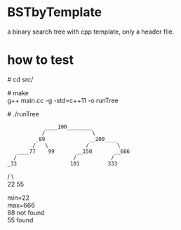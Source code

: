 # BSTbyTemplate
a binary search tree with cpp template, only a header file.

# how to test
\# cd src/

\# make  
g++ main.cc -g -std=c++11 -o runTree

\# ./runTree  

                ____100________  
               /               \  
             _89              __200____  
            /   \            /         \  
       ____77    99       __150       __666  
      /                  /           /  
    _33                 101         333  
   /   \  
  22    55  
    
  min=22  
  max=666  
  88 not found  
  55 found  
